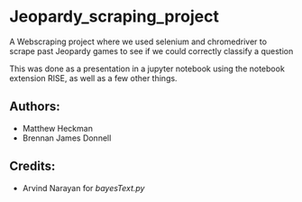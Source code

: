 # Jeopardy_scraping_project
A Webscraping project where we used selenium and chromedriver to scrape past Jeopardy games to see if we could correctly classify a question

This was done as a presentation in a jupyter notebook using the notebook extension RISE, as well as a few other things. 

## Authors: 
* Matthew Heckman 
* Brennan James Donnell 

## Credits: 
* Arvind Narayan for *bayesText.py*
